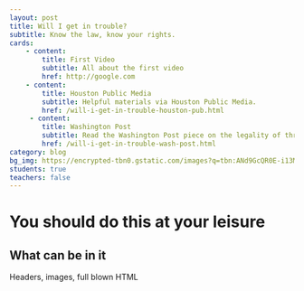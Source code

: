 ```yaml
---
layout: post
title: Will I get in trouble?
subtitle: Know the law, know your rights.
cards:
    - content:
        title: First Video
        subtitle: All about the first video
        href: http://google.com
    - content:
        title: Houston Public Media
        subtitle: Helpful materials via Houston Public Media. 
        href: /will-i-get-in-trouble-houston-pub.html
     - content:
        title: Washington Post
        subtitle: Read the Washington Post piece on the legality of threatening suspensions here.
        href: /will-i-get-in-trouble-wash-post.html
category: blog
bg_img: https://encrypted-tbn0.gstatic.com/images?q=tbn:ANd9GcQR0E-i13Mqx_TZgLAhtUWMsQvuMiBQr5Zqk59fQ2FrfSN6iNFRxA
students: true
teachers: false
---
```


You should do this at your leisure
==================================

## What can be in it

Headers, images, full blown HTML
